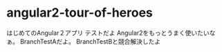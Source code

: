 ﻿# angular2-tour-of-heroes
はじめてのAngular２アプリ
テストだよ
Angular2をもっとうまく使いたいなぁ。
BranchTestAだよ。
BranchTestBと競合解決したよ